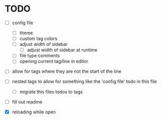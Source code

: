 # TODO

- [ ] config file
  - [ ] theme
  - [ ] custom tag colors
  - [ ] adjust width of sidebar
    - [ ] adjust width of sidebar at runtime
  - [ ] file type comments
  - [ ] opening current tag/line in editor

- [ ] allow for tags where they are not the start of the line

- [ ] nested tags
  to allow for something like the 'config file' todo in this file

  - [ ] migrate this files todos to tags
  
- [ ] fill out readme

- [x] reloading while open
